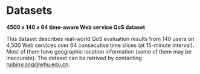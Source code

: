 # Datasets
**4500 x 140 x 64 time-aware Web service QoS dataset**

This dataset describes real-world QoS evaluation results from 140 users on
4,500 Web services over 64 consecutive time slices (at 15-minute interval). Most of them have geographic location information (some of them may be inaccurate). The dataset can be retrived by contacting ruibinxiong@whu.edu.cn.


